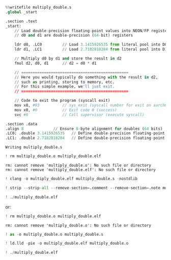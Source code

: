 ```python
%%writefile multiply_double.s
.global _start

.section .text
_start:
    // Load double-precision floating-point values into NEON/FP registers
    // d0 and d1 are double-precision (64-bit) registers

    ldr d0, .LC0         // Load 3.1415926535 from literal pool into D0
    ldr d1, .LC1         // Load 2.7182818284 from literal pool into D1

    // Multiply d0 by d1 and store the result in d2
    fmul d2, d0, d1      // d2 = d0 * d1

    // ===============================================
    // Here you would typically do something with the result in d2,
    // such as printing, storing to memory, etc.
    // For this simple example, we'll just exit.
    // ===============================================

    // Code to exit the program (syscall exit)
    mov x8, #93          // sys_exit (syscall number for exit on aarch64 Linux)
    mov x0, #0           // Exit code 0 (success)
    svc #0               // Call supervisor (execute syscall)

.section .data
.align 8             // Ensure 8-byte alignment for doubles (64 bits)
.LC0: .double 3.1415926535   // Define double-precision floating-point constant
.LC1: .double 2.7182818284   // Define double-precision floating-point constant
```

    Writing multiply_double.s



```python
! rm multiply_double.o multiply_double.elf
```

    rm: cannot remove 'multiply_double.o': No such file or directory
    rm: cannot remove 'multiply_double.elf': No such file or directory



```python
! clang -o multiply_double.elf multiply_double.s -nostdlib
```


```python
! strip --strip-all --remove-section=.comment --remove-section=.note multiply_double.elf multiply_double.elf
```


```python
! ./multiply_double.elf
```

or:


```python
! rm multiply_double.o multiply_double.elf
```

    rm: cannot remove 'multiply_double.o': No such file or directory



```python
! as -o multiply_double.o multiply_double.s
```


```python
! ld.lld -pie -o multiply_double.elf multiply_double.o
```


```python
! ./multiply_double.elf
```
